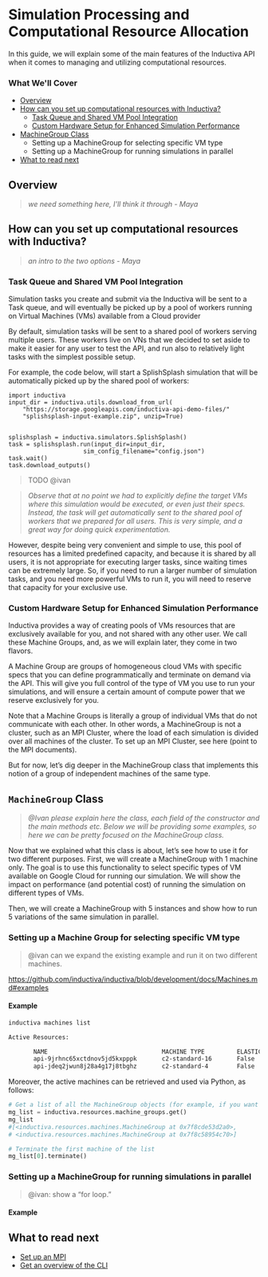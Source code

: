 # Simulation Processing and Computational Resource Allocation
In this guide, we will explain some of the main features of the Inductiva API when 
it comes to managing and utilizing computational resources.

### What We'll Cover
* [Overview]()
* [How can you set up computational resources with Inductiva?]()
    * [Task Queue and Shared VM Pool Integration]()
    * [Custom Hardware Setup for Enhanced Simulation Performance]()
* [MachineGroup Class]()
    * Setting up a MachineGroup for selecting specific VM type
    * Setting up a MachineGroup for running simulations in parallel
* [What to read next]()


## Overview
>*we need something here, I'll think it through - Maya*

## How can you set up computational resources with Inductiva?

>*an intro to the two options - Maya*
### Task Queue and Shared VM Pool Integration

Simulation tasks you create and submit via the Inductiva will be sent to a Task 
queue, and will eventually be picked up by a pool of workers running on Virtual 
Machines (VMs) available from a Cloud provider

By default, simulation tasks will be sent to a shared pool of workers serving 
multiple users. These workers live on VNs that we decided to set aside to make it 
easier for any user to test the API, and run also to relatively light tasks with 
the simplest possible setup. 

For example, the code below, will start a SplishSplash simulation that will be 
automatically picked up by the shared pool of workers:

``````
import inductiva
input_dir = inductiva.utils.download_from_url(
    "https://storage.googleapis.com/inductiva-api-demo-files/"
    "splishsplash-input-example.zip", unzip=True)


splishsplash = inductiva.simulators.SplishSplash()
task = splishsplash.run(input_dir=input_dir,
                     sim_config_filename="config.json")
task.wait()
task.download_outputs()

``````

>TODO @ivan

>*Observe that at no point we had to explicitly define the target VMs where this 
simulation would be executed, or even just their specs. Instead, the task will get 
automatically sent to the shared pool of workers that we prepared for all users. 
This is very simple, and a great way for doing quick experimentation.*

However, despite being very convenient and simple to use, this pool of resources 
has a limited predefined capacity, and because it is shared by all users, it is 
not appropriate for executing larger tasks, since waiting times can be extremely 
large. So, if you need to run a larger number of simulation tasks, and you need 
more powerful VMs to run it, you will need to reserve that capacity for your 
exclusive use.

### Custom Hardware Setup for Enhanced Simulation Performance

Inductiva provides a way of creating pools of VMs resources that are exclusively 
available for you, and not shared with any other user. We call these Machine Groups, 
and, as we will explain later, they come in two flavors. 

A Machine Group are groups of homogeneous cloud VMs with specific specs that you 
can define programmatically and terminate on demand via the API. This will give 
you full control of the type of VM you use to run your simulations, and will ensure 
a certain amount of compute power that we reserve exclusively for you. 

Note that a Machine Groups is literally a group of individual VMs that do not 
communicate with each other. In other words, a MachineGroup is not a cluster, 
such as an MPI Cluster, where the load of each simulation is divided over all 
machines of the cluster. To set up an MPI Cluster, see here (point to the MPI 
documents). 

But for now, let’s dig deeper in the MachineGroup class that implements this 
notion of a group of independent machines of the same type. 
 
## `MachineGroup` Class

>*@Ivan please explain here the class, each field of the constructor and the main 
methods etc. Below we will be providing some examples, so here we can be pretty 
focused on the MachineGroup class.*

Now that we explained what this class is about, let’s see how to use it for two 
different purposes. First, we will create a MachineGroup with 1 machine only. 
The goal is to use this functionality to select specific types of VM available on 
Google Cloud for running our simulation. We will show the impact on performance 
(and potential cost) of running the simulation on different types of VMs.

Then, we will create a MachineGroup with 5 instances and show how to run 5 
variations of the same simulation in parallel. 

### Setting up a Machine Group for selecting specific VM type
>@ivan can we expand the existing example and run it on two different machines.

https://github.com/inductiva/inductiva/blob/development/docs/Machines.md#examples

#### Example

```bash
inductiva machines list

Active Resources:

       NAME                                MACHINE TYPE         ELASTIC         TYPE             # MACHINES         DISK SIZE IN GB       SPOT         STARTED AT (UTC)
       api-9jrhnc65xctdnov5jd5kxpppk       c2-standard-16       False           standard                  1                      70       False        01 Feb, 16:41:31
       api-jdeq2jwun8j28a4g17j8tbghz       c2-standard-4        False           standard                  1                      70       False        01 Feb, 16:40:11
```

Moreover, the active machines can be retrieved and used via Python, as follows:
```python
# Get a list of all the MachineGroup objects (for example, if you want to terminate them all at once)
mg_list = inductiva.resources.machine_groups.get()
mg_list
#[<inductiva.resources.machines.MachineGroup at 0x7f8cde53d2a0>,
# <inductiva.resources.machines.MachineGroup at 0x7f8c58954c70>]

# Terminate the first machine of the list
mg_list[0].terminate()
```

### Setting up a MachineGroup for running simulations in parallel
>@ivan: show a “for loop.”

#### Example

## What to read next
* [Set up an MPI]()
* [Get an overview of the CLI]()
